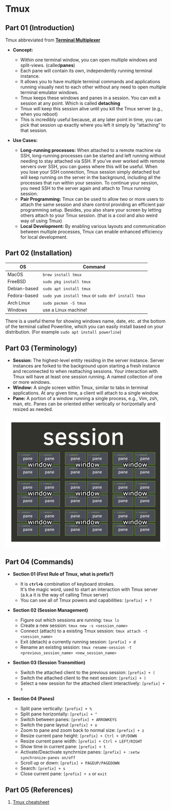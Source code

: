 # Tmux

## Part 01 (Introduction)

Tmux abbreviated from [**Terminal Multiplexer**](https://en.wikipedia.org/wiki/Tmux) 
- **Concept:**
    - Within one terminal window, you can open multiple windows and split-views. (called**panes**)
    - Each pane will contain its own, independently running terminal instance.
    - It allows you to have multiple terminal commands and applications running visually next to each other without any need to open multiple terminal emulator windows.
    - Tmux keeps these windows and panes in a session. You can exit a session at any point. Which is called **detaching**
    - Tmux will keep this session alive until you kill the Tmux server (e.g., when you reboot)
    - This is incredibly useful because, at any later point in time, you can pick that session up exactly where you left it simply by “attaching” to that session.

- **Use Cases:**
    - **Long-running processes:**
     When attached to a remote machine via SSH, long-running processes can be started and left running without needing to stay attached via SSH. If you’ve ever worked with remote servers over SSH, you can guess where this will be useful. When you lose your SSH connection, Tmux session simply detached but will keep running on the server in the background, including all the processes that run within your session. To continue your session, you need SSH to the server again and attach to Tmux running session.
    - **Pair Programming:** Tmux can be used to allow two or more users to attach the same session and share control providing an efficient pair programming setup. Besides, you also share your screen by letting others attach to your Tmux session. (that is a cool and also weird way of using Tmux)
    - **Local Development:** By enabling various layouts and communication between multiple processes, Tmux can enable enhanced efficiency for local development.

## Part 02 (Installation)
| OS | Command |
| --- | --- |
| MacOS  | `brew install tmux`  |
| FreeBSD  | `sudo pkg install tmux`  |
| Debian-based | `sudo apt install tmux` |
| Fedora-based | `sudo yum install tmux` or `sudo dnf install tmux` |
| Arch Linux | `sudo pacman -S tmux` |
| Windows | use a Linux machine! |

There is a useful theme for showing windows name, date, etc. at the bottom of the terminal called Powerline, which you can easily install based on your distribution. (For example `sudo apt install powerline`)

## Part 03 (Terminology)

- **Session:**  The highest-level entity residing in the server instance. Server instances are forked to the background upon starting a fresh instance and reconnected to when reattaching sessions. Your interaction with Tmux will have at least one session running. A named collection of one or more windows.
- **Window:** A single screen within Tmux, similar to tabs in terminal applications. At any given time, a client will attach to a single window.
- **Pane:** A portion of a window running a single process, e.g., Vim, zsh, man, etc. Panes can be oriented either vertically or horizontally and resized as needed.

<img src="./images/tmux%20terminology.png"
     alt="tmux terminology"
     style="float: center;" />

## Part 04 (Commands)

- **Section 01 (First Rule of Tmux, what is prefix?)**
    - It is **`ctrl+b`** combination of keyboard strokes. </br>
    It's the magic word, used to start an interaction with Tmux server (a.k.a it is the way of calling Tmux server)
    - You can see all of Tmux powers and capabilities: `[prefix] + ?`

- **Section 02 (Session Management)**
    - Figure out which sessions are running: ```tmux ls```
    - Create a new session: ```tmux new -s <session_name>```
    - Connect (attach) to a existing Tmux session: ```tmux attach -t <session_name>```
    - Exit (detach) a currently running session: ```[prefix] + d```
    - Rename an existing session: ```tmux rename-session -t <previous_session_name> <new_session_name>```
    
- **Section 03 (Session Transmition)**
    - Switch the attached client to the previous session: `[prefix] + (`
    - Switch the attached client to the next session: `[prefix] + )`
    - Select a new session for the attached client interactively: `[prefix] + s`

- **Section 04 (Panes)**
    - Split pane vertically: `[prefix] + %`
    - Split pane horizontally: `[prefix] + "`
    - Switch between panes: `[prefix] + ARROWKEYS`
    - Switch the pane layout `[prefix] + o`
    - Zoom to pane and zoom back to normal size: `[prefix] + z`
    - Resize current pane height: `[prefix] + Ctrl + UP/DOWN`
    - Resize current pane width: `[prefix] + Ctrl + LEFT/RIGHT`
    - Show time in current pane: `[prefix] + t`
    - Activate/Deactivate synchrnize panes: `[prefix] + :setw synchronize-panes on/off`
    - Scroll up or down: `[prefix] + PAGEUP/PAGEDOWN`
    - Search: `[prefix] + s`
    - Close current pane: `[prefix] + x` or `exit`

## Part 05 (References)

1. [Tmux cheatsheet](https://tmuxcheatsheet.com/)